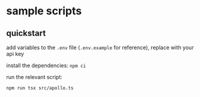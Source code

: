 # sample scripts

## quickstart

add variables to the `.env` file (`.env.example` for reference), replace with
your api key

install the dependencies: `npm ci`

run the relevant script:

```bash
npm run tsx src/apollo.ts
```

